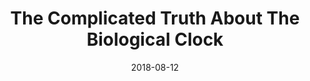 ---
layout: inner
position: right
title: 'The Complicated Truth About The Biological Clock'
date: 2018-08-12
video: '5mhDrvIAI_0'
project_link: 'https://www.youtube.com/watch?v=5mhDrvIAI_0'
lead_text: 'How did the phrase “biological clock” go from a basic theory about sleep cycles to something that fills women the world over with anxiety and guilt about their fertility and life choices?'
credits: 'writer, producer'
---